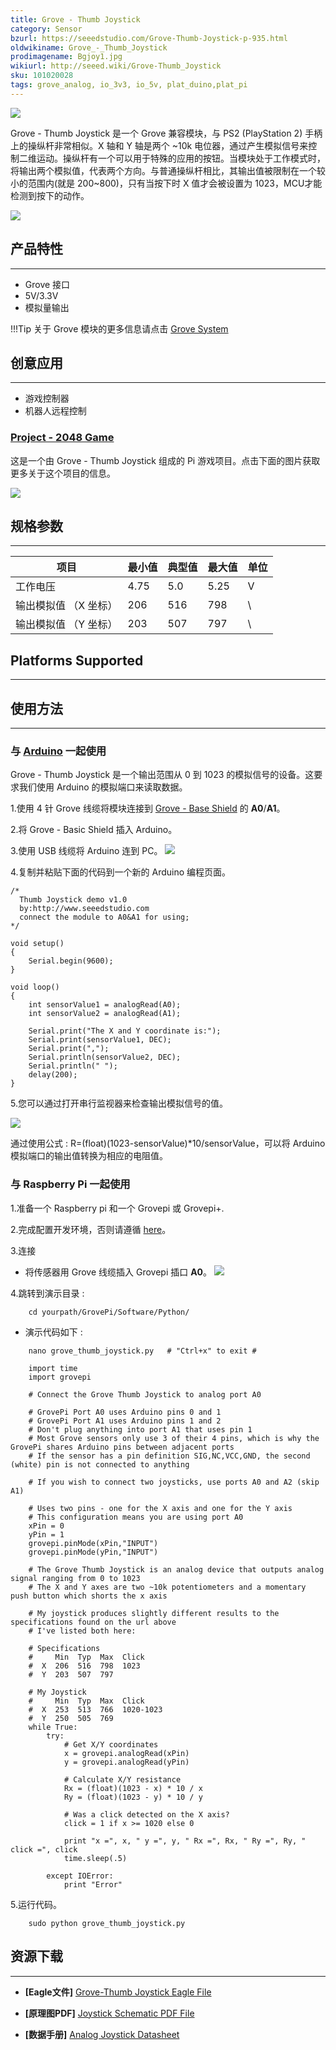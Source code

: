```yaml
---
title: Grove - Thumb Joystick
category: Sensor
bzurl: https://seeedstudio.com/Grove-Thumb-Joystick-p-935.html
oldwikiname: Grove_-_Thumb_Joystick
prodimagename: Bgjoy1.jpg
wikiurl: http://seeed.wiki/Grove-Thumb_Joystick
sku: 101020028
tags: grove_analog, io_3v3, io_5v, plat_duino,plat_pi
---
```


![](https://raw.githubusercontent.com/SeeedDocument/Grove-Thumb_Joystick/master/img/Bgjoy1.jpg)

Grove - Thumb Joystick 是一个 Grove 兼容模块，与 PS2 (PlayStation 2) 手柄上的操纵杆非常相似。X 轴和 Y 轴是两个 ~10k 电位器，通过产生模拟信号来控制二维运动。操纵杆有一个可以用于特殊的应用的按钮。当模块处于工作模式时，将输出两个模拟值，代表两个方向。与普通操纵杆相比，其输出值被限制在一个较小的范围内(就是 200~800)，只有当按下时 X 值才会被设置为 1023，MCU才能检测到按下的动作。

[![](https://github.com/SeeedDocument/wiki_chinese/raw/master/docs/images/click_to_buy.PNG)](https://item.taobao.com/item.htm?spm=a230r.1.14.15.dc56acfYbp9xg&id=45706638616&ns=1&abbucket=1#detail)

## 产品特性
--------

-   Grove 接口
-   5V/3.3V
-   模拟量输出

!!!Tip
    关于 Grove 模块的更多信息请点击 [Grove System](http://seeed.wiki/Grove_System/)


## 创意应用
-----------------

-   游戏控制器
-   机器人远程控制

### [Project - 2048 Game](http://www.instructables.com/id/DIY-a-Raspberry-Game-2048/)

这是一个由 Grove - Thumb Joystick 组成的 Pi 游戏项目。点击下面的图片获取更多关于这个项目的信息。


[![](https://github.com/SeeedDocument/Grove-Thumb_Joystick/raw/master/img/pi_game_new.jpg)](http://www.instructables.com/id/DIY-a-Raspberry-Game-2048/)


## 规格参数
--------------

| 项目                                | 最小值  | 典型值 | 最大值  | 单位 |
|-------------------------------------|------|---------|------|------|
| 工作电压                     | 4.75 | 5.0     | 5.25 | V    |
| 输出模拟值 （X 坐标） | 206  | 516     | 798  | \    |
| 输出模拟值 （Y 坐标） | 203  | 507     | 797  | \    |

## Platforms Supported
-------------------

## 使用方法
-----

### 与 [Arduino](/Arduino "Arduino") 一起使用

Grove - Thumb Joystick 是一个输出范围从 0 到 1023 的模拟信号的设备。这要求我们使用 Arduino 的模拟端口来读取数据。

1.使用 4 针 Grove 线缆将模块连接到 [Grove - Base Shield](http://www.seeedstudio.com/grove-base-shield-p-754.html) 的 **A0**/**A1**。

2.将 Grove - Basic Shield 插入 Arduino。

3.使用 USB 线缆将 Arduino 连到 PC。
![](https://raw.githubusercontent.com/SeeedDocument/Grove-Thumb_Joystick/master/img/Grove-Thumb_Joystick.jpg)

4.复制并粘贴下面的代码到一个新的 Arduino 编程页面。

```
/*
  Thumb Joystick demo v1.0
  by:http://www.seeedstudio.com
  connect the module to A0&A1 for using;
*/

void setup()
{
    Serial.begin(9600);
}

void loop()
{
    int sensorValue1 = analogRead(A0);
    int sensorValue2 = analogRead(A1);

    Serial.print("The X and Y coordinate is:");
    Serial.print(sensorValue1, DEC);
    Serial.print(",");
    Serial.println(sensorValue2, DEC);
    Serial.println(" ");
    delay(200);
}
```

5.您可以通过打开串行监视器来检查输出模拟信号的值。

![](https://raw.githubusercontent.com/SeeedDocument/Grove-Thumb_Joystick/master/img/Grove-Thumd_Joystick_Result.jpg)

通过使用公式 : R=(float)(1023-sensorValue)\*10/sensorValue，可以将 Arduino 模拟端口的输出值转换为相应的电阻值。

### 与 Raspberry Pi 一起使用

1.准备一个 Raspberry pi 和一个 Grovepi 或 Grovepi+.

2.完成配置开发环境，否则请遵循 [here](/GrovePiPlus)。

3.连接

-   将传感器用 Grove 线缆插入  Grovepi 插口 **A0**。
![](https://github.com/SeeedDocument/Grove-Thumb_Joystick/raw/master/img/Pi_Joystick%20connection.jpg)

4.跳转到演示目录 :
```
    cd yourpath/GrovePi/Software/Python/
```
-   演示代码如下 :
```
    nano grove_thumb_joystick.py   # "Ctrl+x" to exit #
```
```
    import time
    import grovepi

    # Connect the Grove Thumb Joystick to analog port A0

    # GrovePi Port A0 uses Arduino pins 0 and 1
    # GrovePi Port A1 uses Arduino pins 1 and 2
    # Don't plug anything into port A1 that uses pin 1
    # Most Grove sensors only use 3 of their 4 pins, which is why the GrovePi shares Arduino pins between adjacent ports
    # If the sensor has a pin definition SIG,NC,VCC,GND, the second (white) pin is not connected to anything

    # If you wish to connect two joysticks, use ports A0 and A2 (skip A1)

    # Uses two pins - one for the X axis and one for the Y axis
    # This configuration means you are using port A0
    xPin = 0
    yPin = 1
    grovepi.pinMode(xPin,"INPUT")
    grovepi.pinMode(yPin,"INPUT")

    # The Grove Thumb Joystick is an analog device that outputs analog signal ranging from 0 to 1023
    # The X and Y axes are two ~10k potentiometers and a momentary push button which shorts the x axis

    # My joystick produces slightly different results to the specifications found on the url above
    # I've listed both here:

    # Specifications
    #     Min  Typ  Max  Click
    #  X  206  516  798  1023
    #  Y  203  507  797

    # My Joystick
    #     Min  Typ  Max  Click
    #  X  253  513  766  1020-1023
    #  Y  250  505  769
    while True:
        try:
            # Get X/Y coordinates
            x = grovepi.analogRead(xPin)
            y = grovepi.analogRead(yPin)

            # Calculate X/Y resistance
            Rx = (float)(1023 - x) * 10 / x
            Ry = (float)(1023 - y) * 10 / y

            # Was a click detected on the X axis?
            click = 1 if x >= 1020 else 0

            print "x =", x, " y =", y, " Rx =", Rx, " Ry =", Ry, " click =", click
            time.sleep(.5)

        except IOError:
            print "Error"
```

5.运行代码。
```
    sudo python grove_thumb_joystick.py
```

## 资源下载
---------

- **[Eagle文件]** [Grove-Thumb Joystick Eagle File](https://raw.githubusercontent.com/SeeedDocument/Grove-Thumb_Joystick/master/res/Eagle_Design_Files.zip)

- **[原理图PDF]** [Joystick Schematic PDF File](https://github.com/SeeedDocument/Grove-Thumb_Joystick/raw/master/res/Joystick.pdf)

- **[数据手册]** [Analog Joystick Datasheet](https://raw.githubusercontent.com/SeeedDocument/Grove-Thumb_Joystick/master/res/Analog_Joystick_Datasheet.jpg)


<!-- This Markdown file was created from http://www.seeedstudio.com/wiki/Grove_-_Thumb_Joystick -->
